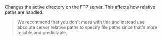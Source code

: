 ﻿Changes the active directory on the FTP server. This affects how relative paths are handled.> We recommend that you don't mess with this and instead use absolute server relative paths to specify file paths since that's more reliable and predictable.